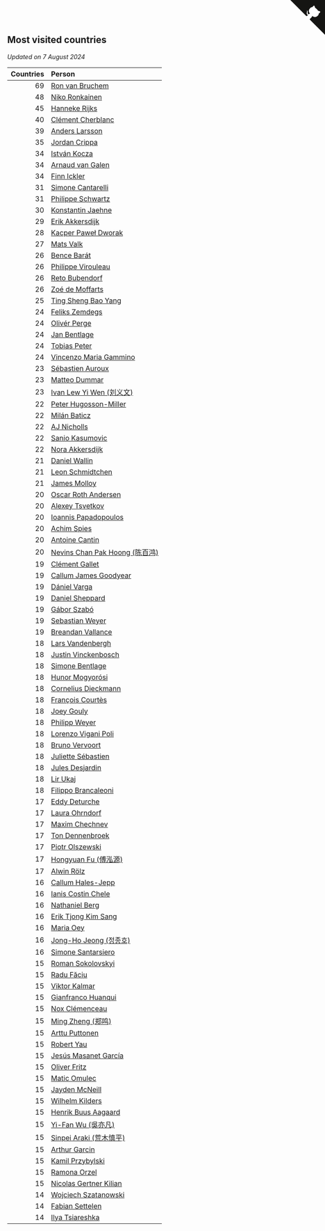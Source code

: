 ## Most visited countries

*Updated on  7 August 2024*

| Countries | Person |
| ---: | :--- |
| 69 | [Ron van Bruchem](https://www.worldcubeassociation.org/persons/2003BRUC01) |
| 48 | [Niko Ronkainen](https://www.worldcubeassociation.org/persons/2010RONK01) |
| 45 | [Hanneke Rijks](https://www.worldcubeassociation.org/persons/2008RIJK01) |
| 40 | [Clément Cherblanc](https://www.worldcubeassociation.org/persons/2014CHER05) |
| 39 | [Anders Larsson](https://www.worldcubeassociation.org/persons/2003LARS01) |
| 35 | [Jordan Crippa](https://www.worldcubeassociation.org/persons/2019CRIP01) |
| 34 | [István Kocza](https://www.worldcubeassociation.org/persons/2005KOCZ01) |
| 34 | [Arnaud van Galen](https://www.worldcubeassociation.org/persons/2006GALE01) |
| 34 | [Finn Ickler](https://www.worldcubeassociation.org/persons/2012ICKL01) |
| 31 | [Simone Cantarelli](https://www.worldcubeassociation.org/persons/2012CANT02) |
| 31 | [Philippe Schwartz](https://www.worldcubeassociation.org/persons/2018SCHW02) |
| 30 | [Konstantin Jaehne](https://www.worldcubeassociation.org/persons/2015JAEH01) |
| 29 | [Erik Akkersdijk](https://www.worldcubeassociation.org/persons/2005AKKE01) |
| 28 | [Kacper Paweł Dworak](https://www.worldcubeassociation.org/persons/2020DWOR01) |
| 27 | [Mats Valk](https://www.worldcubeassociation.org/persons/2007VALK01) |
| 26 | [Bence Barát](https://www.worldcubeassociation.org/persons/2008BARA01) |
| 26 | [Philippe Virouleau](https://www.worldcubeassociation.org/persons/2008VIRO01) |
| 26 | [Reto Bubendorf](https://www.worldcubeassociation.org/persons/2012BUBE01) |
| 26 | [Zoé de Moffarts](https://www.worldcubeassociation.org/persons/2010MOFF02) |
| 25 | [Ting Sheng Bao Yang](https://www.worldcubeassociation.org/persons/2008BAOY01) |
| 24 | [Feliks Zemdegs](https://www.worldcubeassociation.org/persons/2009ZEMD01) |
| 24 | [Olivér Perge](https://www.worldcubeassociation.org/persons/2007PERG01) |
| 24 | [Jan Bentlage](https://www.worldcubeassociation.org/persons/2010BENT01) |
| 24 | [Tobias Peter](https://www.worldcubeassociation.org/persons/2014PETE03) |
| 24 | [Vincenzo Maria Gammino](https://www.worldcubeassociation.org/persons/2016GAMM01) |
| 23 | [Sébastien Auroux](https://www.worldcubeassociation.org/persons/2008AURO01) |
| 23 | [Matteo Dummar](https://www.worldcubeassociation.org/persons/2017DUMM01) |
| 23 | [Ivan Lew Yi Wen (刘义文)](https://www.worldcubeassociation.org/persons/2012WENI01) |
| 22 | [Peter Hugosson-Miller](https://www.worldcubeassociation.org/persons/2021HUGO01) |
| 22 | [Milán Baticz](https://www.worldcubeassociation.org/persons/2005BATI01) |
| 22 | [AJ Nicholls](https://www.worldcubeassociation.org/persons/2015NICH04) |
| 22 | [Sanio Kasumovic](https://www.worldcubeassociation.org/persons/2009KASU01) |
| 22 | [Nora Akkersdijk](https://www.worldcubeassociation.org/persons/2009CHRI03) |
| 21 | [Daniel Wallin](https://www.worldcubeassociation.org/persons/2013WALL03) |
| 21 | [Leon Schmidtchen](https://www.worldcubeassociation.org/persons/2010SCHM01) |
| 21 | [James Molloy](https://www.worldcubeassociation.org/persons/2011MOLL01) |
| 20 | [Oscar Roth Andersen](https://www.worldcubeassociation.org/persons/2008ANDE02) |
| 20 | [Alexey Tsvetkov](https://www.worldcubeassociation.org/persons/2017TSVE02) |
| 20 | [Ioannis Papadopoulos](https://www.worldcubeassociation.org/persons/2013PAPA01) |
| 20 | [Achim Spies](https://www.worldcubeassociation.org/persons/2021SPIE01) |
| 20 | [Antoine Cantin](https://www.worldcubeassociation.org/persons/2010CANT02) |
| 20 | [Nevins Chan Pak Hoong (陈百鸿)](https://www.worldcubeassociation.org/persons/2010CHAN20) |
| 19 | [Clément Gallet](https://www.worldcubeassociation.org/persons/2004GALL02) |
| 19 | [Callum James Goodyear](https://www.worldcubeassociation.org/persons/2012GOOD02) |
| 19 | [Dániel Varga](https://www.worldcubeassociation.org/persons/2008VARG01) |
| 19 | [Daniel Sheppard](https://www.worldcubeassociation.org/persons/2009SHEP01) |
| 19 | [Gábor Szabó](https://www.worldcubeassociation.org/persons/2005SZAB02) |
| 19 | [Sebastian Weyer](https://www.worldcubeassociation.org/persons/2010WEYE02) |
| 19 | [Breandan Vallance](https://www.worldcubeassociation.org/persons/2007VALL01) |
| 18 | [Lars Vandenbergh](https://www.worldcubeassociation.org/persons/2003VAND01) |
| 18 | [Justin Vinckenbosch](https://www.worldcubeassociation.org/persons/2016VINC03) |
| 18 | [Simone Bentlage](https://www.worldcubeassociation.org/persons/2014OHLE01) |
| 18 | [Hunor Mogyorósi](https://www.worldcubeassociation.org/persons/2015MOGY01) |
| 18 | [Cornelius Dieckmann](https://www.worldcubeassociation.org/persons/2009DIEC01) |
| 18 | [François Courtès](https://www.worldcubeassociation.org/persons/2008COUR01) |
| 18 | [Joey Gouly](https://www.worldcubeassociation.org/persons/2007GOUL01) |
| 18 | [Philipp Weyer](https://www.worldcubeassociation.org/persons/2010WEYE01) |
| 18 | [Lorenzo Vigani Poli](https://www.worldcubeassociation.org/persons/2007POLI01) |
| 18 | [Bruno Vervoort](https://www.worldcubeassociation.org/persons/2011VERV01) |
| 18 | [Juliette Sébastien](https://www.worldcubeassociation.org/persons/2014SEBA01) |
| 18 | [Jules Desjardin](https://www.worldcubeassociation.org/persons/2010DESJ01) |
| 18 | [Lir Ukaj](https://www.worldcubeassociation.org/persons/2016UKAJ01) |
| 18 | [Filippo Brancaleoni](https://www.worldcubeassociation.org/persons/2008BRAN01) |
| 17 | [Eddy Deturche](https://www.worldcubeassociation.org/persons/2014DETU01) |
| 17 | [Laura Ohrndorf](https://www.worldcubeassociation.org/persons/2009OHRN01) |
| 17 | [Maxim Chechnev](https://www.worldcubeassociation.org/persons/2011CHEC01) |
| 17 | [Ton Dennenbroek](https://www.worldcubeassociation.org/persons/2003DENN01) |
| 17 | [Piotr Olszewski](https://www.worldcubeassociation.org/persons/2013OLSZ02) |
| 17 | [Hongyuan Fu (傅泓源)](https://www.worldcubeassociation.org/persons/2017FUHO01) |
| 17 | [Alwin Rölz](https://www.worldcubeassociation.org/persons/2016ROLZ01) |
| 16 | [Callum Hales-Jepp](https://www.worldcubeassociation.org/persons/2012HALE01) |
| 16 | [Ianis Costin Chele](https://www.worldcubeassociation.org/persons/2021CHEL01) |
| 16 | [Nathaniel Berg](https://www.worldcubeassociation.org/persons/2012BERG04) |
| 16 | [Erik Tjong Kim Sang](https://www.worldcubeassociation.org/persons/2018SANG01) |
| 16 | [Maria Oey](https://www.worldcubeassociation.org/persons/2007OEYM01) |
| 16 | [Jong-Ho Jeong (정종호)](https://www.worldcubeassociation.org/persons/2008JONG03) |
| 16 | [Simone Santarsiero](https://www.worldcubeassociation.org/persons/2009SANT01) |
| 15 | [Roman Sokolovskyi](https://www.worldcubeassociation.org/persons/2021SOKO03) |
| 15 | [Radu Făciu](https://www.worldcubeassociation.org/persons/2009FACI01) |
| 15 | [Viktor Kalmar](https://www.worldcubeassociation.org/persons/2011KALM01) |
| 15 | [Gianfranco Huanqui](https://www.worldcubeassociation.org/persons/2013HUAN29) |
| 15 | [Nox Clémenceau](https://www.worldcubeassociation.org/persons/2015CLEM03) |
| 15 | [Ming Zheng (郑鸣)](https://www.worldcubeassociation.org/persons/2009ZHEN11) |
| 15 | [Arttu Puttonen](https://www.worldcubeassociation.org/persons/2016PUTT01) |
| 15 | [Robert Yau](https://www.worldcubeassociation.org/persons/2009YAUR01) |
| 15 | [Jesús Masanet García](https://www.worldcubeassociation.org/persons/2004MASA01) |
| 15 | [Oliver Fritz](https://www.worldcubeassociation.org/persons/2014FRIT02) |
| 15 | [Matic Omulec](https://www.worldcubeassociation.org/persons/2010OMUL02) |
| 15 | [Jayden McNeill](https://www.worldcubeassociation.org/persons/2012MCNE01) |
| 15 | [Wilhelm Kilders](https://www.worldcubeassociation.org/persons/2010KILD02) |
| 15 | [Henrik Buus Aagaard](https://www.worldcubeassociation.org/persons/2006BUUS01) |
| 15 | [Yi-Fan Wu (吳亦凡)](https://www.worldcubeassociation.org/persons/2010WUIF01) |
| 15 | [Sinpei Araki (荒木慎平)](https://www.worldcubeassociation.org/persons/2006ARAK01) |
| 15 | [Arthur Garcin](https://www.worldcubeassociation.org/persons/2014GARC27) |
| 15 | [Kamil Przybylski](https://www.worldcubeassociation.org/persons/2016PRZY01) |
| 15 | [Ramona Orzel](https://www.worldcubeassociation.org/persons/2019ORZE03) |
| 15 | [Nicolas Gertner Kilian](https://www.worldcubeassociation.org/persons/2013GERT01) |
| 14 | [Wojciech Szatanowski](https://www.worldcubeassociation.org/persons/2011SZAT01) |
| 14 | [Fabian Settelen](https://www.worldcubeassociation.org/persons/2015SETT01) |
| 14 | [Ilya Tsiareshka](https://www.worldcubeassociation.org/persons/2012TERE01) |


<a href="https://github.com/jonatanklosko/wca_statistics" class="github-corner" aria-label="View source on Github"><svg width="80" height="80" viewBox="0 0 250 250" style="fill:#151513; color:#fff; position: absolute; top: 0; border: 0; right: 0;" aria-hidden="true"><path d="M0,0 L115,115 L130,115 L142,142 L250,250 L250,0 Z"></path><path d="M128.3,109.0 C113.8,99.7 119.0,89.6 119.0,89.6 C122.0,82.7 120.5,78.6 120.5,78.6 C119.2,72.0 123.4,76.3 123.4,76.3 C127.3,80.9 125.5,87.3 125.5,87.3 C122.9,97.6 130.6,101.9 134.4,103.2" fill="currentColor" style="transform-origin: 130px 106px;" class="octo-arm"></path><path d="M115.0,115.0 C114.9,115.1 118.7,116.5 119.8,115.4 L133.7,101.6 C136.9,99.2 139.9,98.4 142.2,98.6 C133.8,88.0 127.5,74.4 143.8,58.0 C148.5,53.4 154.0,51.2 159.7,51.0 C160.3,49.4 163.2,43.6 171.4,40.1 C171.4,40.1 176.1,42.5 178.8,56.2 C183.1,58.6 187.2,61.8 190.9,65.4 C194.5,69.0 197.7,73.2 200.1,77.6 C213.8,80.2 216.3,84.9 216.3,84.9 C212.7,93.1 206.9,96.0 205.4,96.6 C205.1,102.4 203.0,107.8 198.3,112.5 C181.9,128.9 168.3,122.5 157.7,114.1 C157.9,116.9 156.7,120.9 152.7,124.9 L141.0,136.5 C139.8,137.7 141.6,141.9 141.8,141.8 Z" fill="currentColor" class="octo-body"></path></svg></a><style>.github-corner:hover .octo-arm{animation:octocat-wave 560ms ease-in-out}@keyframes octocat-wave{0%,100%{transform:rotate(0)}20%,60%{transform:rotate(-25deg)}40%,80%{transform:rotate(10deg)}}@media (max-width:500px){.github-corner:hover .octo-arm{animation:none}.github-corner .octo-arm{animation:octocat-wave 560ms ease-in-out}}</style>
